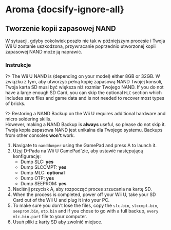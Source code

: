 # Aroma {docsify-ignore-all}

## Tworzenie kopii zapasowej NAND

W sytuacji, gdyby cokolwiek poszło nie tak w późniejszym procesie i Twoja Wii U zostanie uszkodzona, przywracanie poprzednio utworzonej kopii zapasowej NAND może ją naprawić.

### Instrukcje

?> The Wii U NAND is (depending on your model) either 8GB or 32GB. W związku z tym, aby utworzyć pełną kopię zapasową NAND Twojej konsoli, Twoja karta SD musi być większa niż rozmiar Twojego NAND. If you do not have a large enough SD Card, you can skip the optional `MLC` section which includes save files and game data and is not needed to recover most types of bricks.

?> Restoring a NAND Backup on the Wii U requires additional hardware and micro soldering skills. <br>However, making a NAND Backup is **always** useful, so please do not skip it. <br>Twoja kopia zapasowa NAND jest unikalna dla Twojego systemu. Backups from other consoles **won't** work.

1. Navigate to `nanddumper` using the GamePad and press A to launch it.
2. Użyj D-Pada na Wii U GamePad'zie, aby ustawić następującą konfigurację:
   - Dump SLC: **yes**
   - Dump SLCCMPT: **yes**
   - Dump MLC: **optional**
   - Dump OTP: **yes**
   - Dump SEEPROM: **yes**
3. Naciśnij przycisk A, aby rozpocząć proces zrzucania na kartę SD.
4. When the process is completed, power off your Wii U, take your SD Card out of the Wii U and plug it into your PC.
5. To make sure you don't lose the files, copy the `slc.bin`, `slccmpt.bin`, `seeprom.bin`, `otp.bin` and if you chose to go with a full backup, `every mlc.bin.part` file to your computer.
6. Usuń pliki z karty SD aby zwolnić miejsce.
